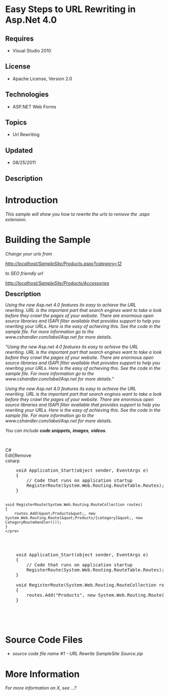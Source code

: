 # Easy Steps to URL Rewriting in Asp.Net 4.0
## Requires
- Visual Studio 2010
## License
- Apache License, Version 2.0
## Technologies
- ASP.NET Web Forms
## Topics
- Url Rewriting
## Updated
- 08/25/2011
## Description

<h1>Introduction</h1>
<p><em>This sample will show you how to rewrite the urls to remove the .aspx extension.</em></p>
<h1><span>Building the Sample</span></h1>
<p><em>Change your urls from&nbsp;</em></p>
<p><em><a href="http://localhost/SampleSite/Products.aspx?category=12">http://localhost/SampleSite/Products.aspx?category=12</a></em></p>
<p><em>to SEO friendly url</em></p>
<p><em><a href="http://localhost/SampleSite/Products/Accessories">http://localhost/SampleSite/Products/Accessories</a><br>
</em></p>
<p><span style="font-size:20px; font-weight:bold">Description</span></p>
<p><em>Using the new Asp.net 4.0 features its easy to achieve the URL rewriting.&nbsp;URL is the important part that search engines want to take a look before they crawl the pages of your website. There are enormous open source libraries and ISAPI filter available
 that provides support to help you rewriting your URLs. Here is the easy of achieving this. See the code in the sample file. For more information go to the www.cshandler.com/label/Asp.net for more details.</em></p>
<p><em>&quot;<em>Using the new Asp.net 4.0 features its easy to achieve the URL rewriting.&nbsp;URL is the important part that search engines want to take a look before they crawl the pages of your website. There are enormous open source libraries and ISAPI filter
 available that provides support to help you rewriting your URLs. Here is the easy of achieving this. See the code in the sample file. For more information go to the www.cshandler.com/label/Asp.net for more details.</em>&quot;</em></p>
<p><em><em>Using the new Asp.net 4.0 features its easy to achieve the URL rewriting.&nbsp;URL is the important part that search engines want to take a look before they crawl the pages of your website. There are enormous open source libraries and ISAPI filter
 available that provides support to help you rewriting your URLs. Here is the easy of achieving this. See the code in the sample file. For more information go to the www.cshandler.com/label/Asp.net for more details.</em><br>
</em></p>
<p><em>You can include <em><strong>code snippets,&nbsp;</strong></em><strong>images</strong>,
<strong>videos</strong>. &nbsp;&nbsp;</em></p>
<p>&nbsp;</p>
<div class="scriptcode">
<div class="pluginEditHolder" pluginCommand="mceScriptCode">
<div class="title"><span>C#</span></div>
<div class="pluginLinkHolder"><span class="pluginEditHolderLink">Edit</span>|<span class="pluginRemoveHolderLink">Remove</span></div>
<span class="hidden">csharp</span>
<pre class="hidden">    void Application_Start(object sender, EventArgs e) 
    {
        // Code that runs on application startup
        RegisterRoute(System.Web.Routing.RouteTable.Routes);
    }

    void RegisterRoute(System.Web.Routing.RouteCollection routes)
    {
        routes.Add(&quot;Products&quot;, new System.Web.Routing.Route(&quot;Products/{category}&quot;, new CategoryRouteHandler()));
    } 
    </pre>
<div class="preview">
<pre class="csharp">&nbsp;&nbsp;&nbsp;&nbsp;<span class="cs__keyword">void</span>&nbsp;Application_Start(<span class="cs__keyword">object</span>&nbsp;sender,&nbsp;EventArgs&nbsp;e)&nbsp;&nbsp;
&nbsp;&nbsp;&nbsp;&nbsp;{&nbsp;
&nbsp;&nbsp;&nbsp;&nbsp;&nbsp;&nbsp;&nbsp;&nbsp;<span class="cs__com">//&nbsp;Code&nbsp;that&nbsp;runs&nbsp;on&nbsp;application&nbsp;startup</span>&nbsp;
&nbsp;&nbsp;&nbsp;&nbsp;&nbsp;&nbsp;&nbsp;&nbsp;RegisterRoute(System.Web.Routing.RouteTable.Routes);&nbsp;
&nbsp;&nbsp;&nbsp;&nbsp;}&nbsp;
&nbsp;
&nbsp;&nbsp;&nbsp;&nbsp;<span class="cs__keyword">void</span>&nbsp;RegisterRoute(System.Web.Routing.RouteCollection&nbsp;routes)&nbsp;
&nbsp;&nbsp;&nbsp;&nbsp;{&nbsp;
&nbsp;&nbsp;&nbsp;&nbsp;&nbsp;&nbsp;&nbsp;&nbsp;routes.Add(<span class="cs__string">&quot;Products&quot;</span>,&nbsp;<span class="cs__keyword">new</span>&nbsp;System.Web.Routing.Route(<span class="cs__string">&quot;Products/{category}&quot;</span>,&nbsp;<span class="cs__keyword">new</span>&nbsp;CategoryRouteHandler()));&nbsp;
&nbsp;&nbsp;&nbsp;&nbsp;}&nbsp;&nbsp;
&nbsp;&nbsp;&nbsp;&nbsp;</pre>
</div>
</div>
</div>
<h1><span>Source Code Files</span></h1>
<ul>
<li><em>source code file name #1 - URL Rewrite SampleSite Source.zip</em> </li></ul>
<h1>More Information</h1>
<p><em>For more information on X, see ...?</em></p>
